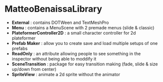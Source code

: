 # MatteoBenaissaLibrary

- **External** : contains DOTWeen and TextMeshPro
- **Menu** : contains a MenuScene with 2 premade menus (slide & classic)
- **PlateformerController2D** : a small character controller for 2d plateformer
- **Prefab Maker** : allow you to create save and load multiple setups of one prefabs
- **ReadOnly** : an attribute allowing people to see something in the inspector without being able to moddify it
- **SceneTransition** : package for easy transition making (fade, slide & size up/down from center)
- **SpriteView** : animate a 2d sprite without the animator
